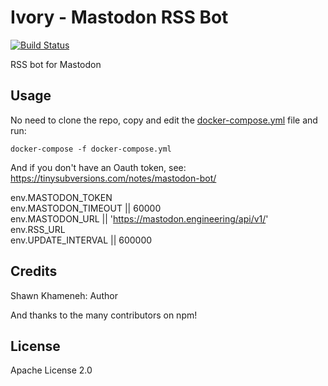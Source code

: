 # Ivory - Mastodon RSS Bot
[![Build Status](https://travis-ci.org/skhameneh/ivory.svg?branch=master)](https://travis-ci.org/skhameneh/ivory)  
  
RSS bot for Mastodon

## Usage
  
No need to clone the repo, copy and edit the [docker-compose.yml](https://github.com/skhameneh/ivory/blob/master/docker-compose.yml "docker-compose.yml") file and run:
```
docker-compose -f docker-compose.yml
```

And if you don't have an Oauth token, see:  
https://tinysubversions.com/notes/mastodon-bot/

env.MASTODON_TOKEN  
env.MASTODON_TIMEOUT || 60000  
env.MASTODON_URL || 'https://mastodon.engineering/api/v1/'  
env.RSS_URL  
env.UPDATE_INTERVAL || 600000  

## Credits

Shawn Khameneh: Author  
  
And thanks to the many contributors on npm!


## License

Apache License 2.0